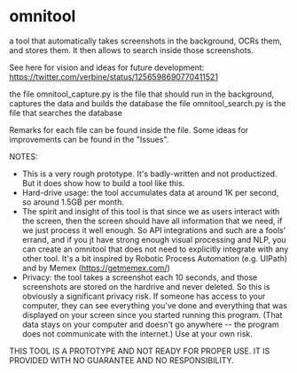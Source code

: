 # omnitool
a tool that automatically takes screenshots in the background, OCRs them, and stores them. It then allows to search inside those screenshots.

See here for vision and ideas for future development: https://twitter.com/verbine/status/1256598690770411521

the file omnitool_capture.py is the file that should run in the background, captures the data and builds the database
the file omnitool_search.py is the file that searches the database

Remarks for each file can be found inside the file. Some ideas for improvements can be found in the "Issues".

NOTES:
- This is a very rough prototype. It's badly-written and not productized. But it does show how to build a tool like this.
- Hard-drive usage: the tool accumulates data at around 1K per second, so around 1.5GB per month.
- The spirit and insight of this tool is that since we as users interact with the screen, then the screen should have all information that we need, if we just process it well enough. So API integrations and such are a fools' errand, and if you jt have strong enough visual processing and NLP, you can create an omnitool that does not need to explicitly integrate with any other tool. It's a bit inspired by Robotic Process Automation (e.g. UIPath) and by Memex (https://getmemex.com/)  
- Privacy: the tool takes a screenshot each 10 seconds, and those screenshots are stored on the hardrive and never deleted. So this is obviously a significant privacy risk. If someone has access to your computer, they can see everything you've done and everything that was displayed on your screen since you started running this program. (That data stays on your computer and doesn't go anywhere -- the program does not communicate with the internet.) Use at your own risk.


THIS TOOL IS A PROTOTYPE AND NOT READY FOR PROPER USE. IT IS PROVIDED WITH NO GUARANTEE AND NO RESPONSIBILITY. 
